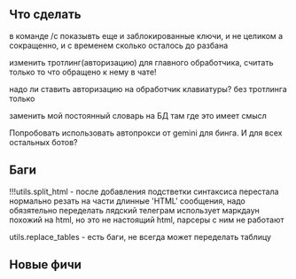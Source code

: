## Что сделать

в команде /c показывть еще и заблокированные ключи, и не целиком а сокращенно, и с временем сколько осталось до разбана

изменить тротлинг(авторизацию) для главного обработчика, считать только то что обращено к нему в чате!


надо ли ставить авторизацию на обработчик клавиатуры? без тротлинга только

заменить мой постоянный словарь на БД там где это имеет смысл

Попробовать использовать автопрокси от gemini для бинга. И для всех остальных ботов?


## Баги
!!!utils.split_html - после добавления подстветки синтаксиса перестала нормально резать на части длинные 'HTML' сообщения, надо обязятельно переделать
   лядский телеграм использует маркдаун похожий на html, но это не настоящий html, парсеры с ним не работают

utils.replace_tables - есть баги, не всегда может переделать таблицу

## Новые фичи



